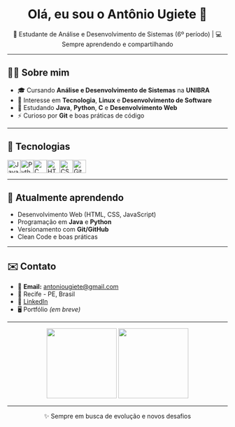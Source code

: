 <h1 align="center">Olá, eu sou o Antônio Ugiete 👋</h1>

<p align="center">
  🌱 Estudante de Análise e Desenvolvimento de Sistemas (6º período) | 💻 Sempre aprendendo e compartilhando
</p>

---

## 🧑‍💻 Sobre mim

- 🎓 Cursando **Análise e Desenvolvimento de Sistemas** na **UNIBRA**
- 🚀 Interesse em **Tecnologia**, **Linux** e **Desenvolvimento de Software**
- 🔭 Estudando **Java**, **Python**, **C** e **Desenvolvimento Web**
- ⚡ Curioso por **Git** e boas práticas de código

---

## 🚀 Tecnologias

<div style="display: flex; flex-direction: row;">
  <img height="30" src="https://cdn.jsdelivr.net/gh/devicons/devicon/icons/java/java-original.svg" alt="Java" />
  <img height="30" src="https://cdn.jsdelivr.net/gh/devicons/devicon/icons/python/python-original.svg" alt="Python" />
  <img height="30" src="https://cdn.jsdelivr.net/gh/devicons/devicon/icons/c/c-original.svg" alt="C" />
  <img height="30" src="https://cdn.jsdelivr.net/gh/devicons/devicon/icons/html5/html5-original.svg" alt="HTML5" />
  <img height="30" src="https://cdn.jsdelivr.net/gh/devicons/devicon/icons/css3/css3-original.svg" alt="CSS3" />
  <img height="30" src="https://cdn.jsdelivr.net/gh/devicons/devicon/icons/git/git-original.svg" alt="Git" />
</div>

---

## 🌱 Atualmente aprendendo

- Desenvolvimento Web (HTML, CSS, JavaScript)
- Programação em **Java** e **Python**
- Versionamento com **Git/GitHub**
- Clean Code e boas práticas

---

## ✉️ Contato

- 📧 **Email:** antoniougiete@gmail.com  
- 📍 Recife - PE, Brasil  
- 💼 [LinkedIn](https://www.linkedin.com/in/antoniougiete/)  
- 🖥️ Portfólio *(em breve)*

---

<p align="center">
  <img height="160em" src="https://github-readme-stats.vercel.app/api?username=Kakuwo&show_icons=true&theme=radical&locale=pt-BR"/>
  <img height="160em" src="https://github-readme-stats.vercel.app/api/top-langs/?username=Kakuwo&layout=compact&theme=radical&locale=pt-BR"/>
</p>

---

<p align="center">✨ Sempre em busca de evolução e novos desafios</p>
